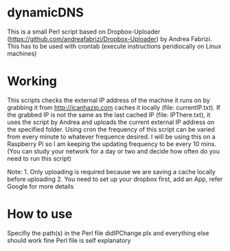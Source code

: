 dynamicDNS
==========

This is a small Perl script based on Dropbox-Uploader (https://github.com/andreafabrizi/Dropbox-Uploader) by Andrea Fabrizi. This has to be used with crontab (execute instructions peridiocally on Linux machines)

Working
=======
This scripts checks the external IP address of the machine it runs on by grabbing it from http://icanhazip.com caches it locally (file: currentIP.txt). If the grabbed IP is not the same as the last cached IP (file: IPThere.txt), it uses the script by Andrea and uploads the current external IP address on the specified folder.
Using cron the frequency of this script can be varied from every minute to whatever frequence desired. I will be using this on a Raspberry Pi so I am keeping the updating frequency to be every 10 mins. (You can study your network for a day or two and decide how often do you need to run this script)

Note: 1.  Only uploading is required because we are saving a cache locally before uploading
      2.  You need to set up your dropbox first, add an App, refer Google for more details


How to use
==========
Specifiy the path(s) in the Perl file didIPChange.plx and everything else should work fine
Perl file is self explanatory
